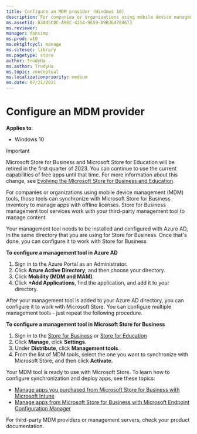 ```yaml
---
title: Configure an MDM provider (Windows 10)
description: For companies or organizations using mobile device management (MDM) tools, those tools can synchronize with Microsoft Store for Business inventory to manage apps with offline licenses.
ms.assetid: B3A45C8C-A96C-4254-9659-A9B364784673
ms.reviewer: 
manager: dansimp
ms.prod: w10
ms.mktglfcycl: manage
ms.sitesec: library
ms.pagetype: store
author: TrudyHa
ms.author: TrudyHa
ms.topic: conceptual
ms.localizationpriority: medium
ms.date: 07/21/2021
---
```


# Configure an MDM provider

**Applies to**:

-   Windows 10

> [!IMPORTANT]
> Microsoft Store for Business and Microsoft Store for Education will be retired in the first quarter of 2023. You can continue to use the current capabilities of free apps until that time. For more information about this change, see [Evolving the Microsoft Store for Business and Education](https://aka.ms/windows/msfb_evolution).

For companies or organizations using mobile device management (MDM) tools, those tools can synchronize with Microsoft Store for Business inventory to manage apps with offline licenses. Store for Business management tool services work with your third-party management tool to manage content.

Your management tool needs to be installed and configured with Azure AD, in the same directory that you are using for Store for Business. Once that's done, you can configure it to work with Store for Business

**To configure a management tool in Azure AD**

1. Sign in to the Azure Portal as an Administrator.
2. Click **Azure Active Directory**, and then choose your directory.
4. Click **Mobility (MDM and MAM)**.  
3. Click **+Add Applications**, find the application, and add it to your directory.

After your management tool is added to your Azure AD directory, you can configure it to work with Microsoft Store. You can configure multiple management tools - just repeat the following procedure.

**To configure a management tool in Microsoft Store for Business**

1. Sign in to the [Store for Business](https://businessstore.microsoft.com) or [Store for Education](https://educationstore.microsoft.com)
2. Click **Manage**, click **Settings**.
3. Under **Distribute**, click **Management tools**.
3. From the list of MDM tools, select the one you want to synchronize with Microsoft Store, and then click **Activate.**

Your MDM tool is ready to use with Microsoft Store. To learn how to configure synchronization and deploy apps, see these topics:
- [Manage apps you purchased from Microsoft Store for Business with Microsoft Intune](/intune-classic/deploy-use/manage-apps-you-purchased-from-the-windows-store-for-business-with-microsoft-intune)
- [Manage apps from Microsoft Store for Business with Microsoft Endpoint Configuration Manager](/configmgr/apps/deploy-use/manage-apps-from-the-windows-store-for-business)

For third-party MDM providers or management servers, check your product documentation.